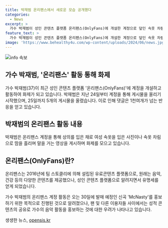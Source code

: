 ```yaml
---
title: 박재범 온리팬스에서 새로운 모습 공개했다
categories:
  - News
excerpt: >
  가수 박재범이 성인 콘텐츠 플랫폼 온리팬스(OnlyFans)에 개설한 계정으로 덮인 속옷 차림의 사진과 영상을 게시하며 화제가 되었다. 해당 계정에는 지난 24일부터 5개의 게시물을 올리고, 댓글은 1천여개를 넘어가며 화제를 모으고 있다. 박재범은 온리팬스를 통해 신곡 McNasty 활동을 홍보하는 목적으로 계정을 개설했지만, 팬들과 누리꾼 사이에서는 성상품화와 음란물 우려가 제기되고 있다. SNS를 통해 계정을 홍보하며 사회적 논란을 불러일으키고 있다.
feature_text: >
  가수 박재범이 성인 콘텐츠 플랫폼 온리팬스(OnlyFans)에 개설한 계정으로 덮인 속옷 차림의 사진과 영상을 게시하며 화제가 되었다. 해당 계정에는 지난 24일부터 5개의 게시물을 올리고, 댓글은 1천여개를 넘어가며 화제를 모으고 있다. 박재범은 온리팬스를 통해 신곡 McNasty 활동을 홍보하는 목적으로 계정을 개설했지만, 팬들과 누리꾼 사이에서는 성상품화와 음란물 우려가 제기되고 있다. SNS를 통해 계정을 홍보하며 사회적 논란을 불러일으키고 있다.
image: 'https://www.behealthy4u.com/wp-content/uploads/2024/06/news.jpg'
---
```


<p><img src="https://www.behealthy4u.com/wp-content/uploads/2024/06/news.jpg" alt="info 속보" /></p>

<h2 data-ke-size="size26">가수 박재범, '온리팬스' 활동 통해 화제</h2>

<p>가수 박재범(37)이 최근 성인 콘텐츠 플랫폼 '온리팬스(OnlyFans)'에 계정을 개설하고 활동하여 화제가 되고 있습니다. 박재범은 지난 24일부터 계정을 통해 게시물을 올리기 시작했으며, 25일까지 5개의 게시물을 올렸습니다. 이로 인해 댓글은 1천여개가 넘는 반응을 얻고 있습니다.</p>

<p data-ke-size="size16"></p>

<h2 data-ke-size="size24">박재범의 온리팬스 활동 내용</h2>

<p>박재범은 온리팬스 계정을 통해 상의를 입은 채로 여성 속옷을 입은 사진이나 속옷 차림으로 땀을 흘리며 말을 거는 영상을 게시하며 화제를 모으고 있습니다.</p>

<p data-ke-size="size16"></p>

<h2 data-ke-size="size24">온리팬스(OnlyFans)란?</h2>

<p>온리팬스는 2016년에 팀 스토클리에 의해 설립된 유료콘텐츠 플랫폼으로, 원래는 음악, 건강 등의 다양한 콘텐츠를 제공했으나, 성인 콘텐츠 플랫폼으로 알려지면서 유명세를 얻게 되었습니다.</p>

<p data-ke-size="size16"></p>

<p>가수 박재범의 온리팬스 계정 활동은 오는 30일에 발매 예정인 신곡 'McNasty'를 홍보하기 위한 목적으로 진행된 것으로 알려졌으나, 팬 및 다른 이용자들 사이에서는 성적 콘텐츠의 공유로 가수의 음악 활동을 홍보하는 것에 대한 우려가 나타나고 있습니다.</p>
생생한 뉴스, <a href="https://opensis.kr" rel="dofollow">opensis.kr</a>


